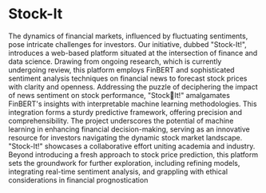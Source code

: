 # Stock-It
The dynamics of financial markets, influenced by fluctuating sentiments, pose intricate challenges 
for investors. Our initiative, dubbed "Stock-It!", introduces a web-based platform situated at the 
intersection of finance and data science. Drawing from ongoing research, which is currently 
undergoing review, this platform employs FinBERT and sophisticated sentiment analysis 
techniques on financial news to forecast stock prices with clarity and openness. 
Addressing the puzzle of deciphering the impact of news sentiment on stock performance, "StockIt!" amalgamates FinBERT's insights with interpretable machine learning methodologies. This 
integration forms a sturdy predictive framework, offering precision and comprehensibility. The 
project underscores the potential of machine learning in enhancing financial decision-making, 
serving as an innovative resource for investors navigating the dynamic stock market landscape. 
"Stock-It!" showcases a collaborative effort uniting academia and industry. Beyond introducing a 
fresh approach to stock price prediction, this platform sets the groundwork for further exploration, 
including refining models, integrating real-time sentiment analysis, and grappling with ethical 
considerations in financial prognostication
